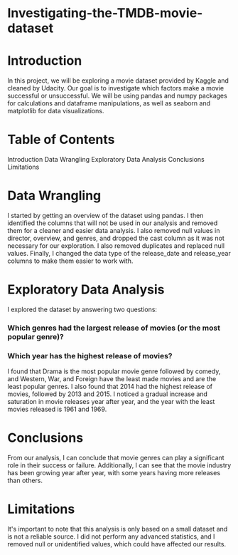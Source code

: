 # Investigating-the-TMDB-movie-dataset

# Introduction
In this project, we will be exploring a movie dataset provided by Kaggle and cleaned by Udacity. Our goal is to investigate which factors make a movie successful or unsuccessful. We will be using pandas and numpy packages for calculations and dataframe manipulations, as well as seaborn and matplotlib for data visualizations.

# Table of Contents
Introduction
Data Wrangling
Exploratory Data Analysis
Conclusions
Limitations


# Data Wrangling

I started by getting an overview of the dataset using pandas. I then identified the columns that will not be used in our analysis and removed them for a cleaner and easier data analysis. I also removed null values in director, overview, and genres, and dropped the cast column as it was not necessary for our exploration. I also removed duplicates and replaced null values. Finally, I changed the data type of the release_date and release_year columns to make them easier to work with.


# Exploratory Data Analysis
I explored the dataset by answering two questions:

### Which genres had the largest release of movies (or the most popular genre)?
### Which year has the highest release of movies?

I found that Drama is the most popular movie genre followed by comedy, and Western, War, and Foreign have the least made movies and are the least popular genres. I also found that 2014 had the highest release of movies, followed by 2013 and 2015. I noticed a gradual increase and saturation in movie releases year after year, and the year with the least movies released is 1961 and 1969.


# Conclusions
From our analysis, I can conclude that movie genres can play a significant role in their success or failure. Additionally, I can see that the movie industry has been growing year after year, with some years having more releases than others.


# Limitations
It's important to note that this analysis is only based on a small dataset and is not a reliable source. I did not perform any advanced statistics, and I removed null or unidentified values, which could have affected our results.
